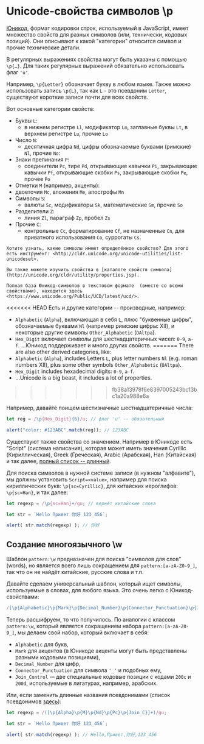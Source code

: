 
# Unicode-свойства символов \p

[Юникод](https://ru.wikipedia.org/wiki/Юникод), формат кодировки строк, используемый в JavaScript, имеет множество свойств для разных символов (или, технически, кодовых позиций). Они описывают к какой "категории" относится символ и прочие технические детали.

В регулярных выражениях свойства могут быть указаны с помощью `\p{…}`. Для таких регулярных выражений обязательно использовать флаг `'u'`.

Например, `\p{Letter}` обозначает букву в любом языке. Также можно использовать запись `\p{L}`, так как `L` - это псевдоним `Letter`, существуют короткие записи почти для всех свойств.

Вот основные категории свойств:

- Буквы `L`:
  - в нижнем регистре `Ll`, модификатор `Lm`, заглавные буквы `Lt`, в верхнем регистре `Lu`, прочие `Lo`
- Число `N`:
  - десятичная цифра `Nd`,  цифры обозначаемые буквами (римские) `Nl`, прочие `No`:
- Знаки препинания `P`:
  - соединители `Pc`, тире `Pd`, открывающие кавычки `Pi`, закрывающие кавычки `Pf`, открывающие скобки `Ps`, закрывающие скобки `Pe`, прочее `Po`
-  Отметки `M` (например, акценты):
  - двоеточия `Mc`, вложения `Me`, апострофы `Mn`
- Символы `S`:
  - валюты `Sc`, модификаторы `Sk`, математические `Sm`, прочие `So`
- Разделители `Z`:
  - линия `Zl`, параграф `Zp`, пробел `Zs`
- Прочие `C`:
  - контрольные `Cc`, форматирование `Cf`, не назначенные `Cn`, для приватного использования `Co`, суррогаты `Cs`.

```smart header="Дополнительная информация"
Хотите узнать, какие символы имеют определённое свойство? Для этого есть инструмент: <http://cldr.unicode.org/unicode-utilities/list-unicodeset>.

Вы также можете изучить свойства в [каталоге свойств символа](http://unicode.org/cldr/utility/properties.jsp).

Полная база Юникод-символов в текстовом формате  (вместе со всеми свойствами), находится здесь <https://www.unicode.org/Public/UCD/latest/ucd/>.
```

<<<<<<< HEAD
Есть и другие категории -- производные, например:
- `Alphabetic` (`Alpha`), включающая в себя `L`, плюс "буквенные цифры", обозначаемые буквами `Nl` (например римские цифры: Ⅻ), и некоторые другие символы `Other_Alphabetic` (`OAltpa`).
- `Hex_Digit` включает символы для шестнадцатеричных чисел: `0-9`, `a-f`.
...Юникод поддерживает и много других свойств.
=======
There are also other derived categories, like:
- `Alphabetic` (`Alpha`), includes Letters `L`, plus letter numbers `Nl` (e.g. roman numbers Ⅻ), plus some other symbols `Other_Alphabetic` (`OAltpa`).
- `Hex_Digit` includes hexadecimal digits: `0-9`, `a-f`.
- ...Unicode is a big beast, it includes a lot of properties.
>>>>>>> fb38a13978f6e8397005243bc13bc1a20a988e6a

Например, давайте поищем шестизначные шестнадцатеричные числа:

```js run
let reg = /\p{Hex_Digit}{6}/u; // флаг 'u' -- обязательный

alert("color: #123ABC".match(reg)); // 123ABC
```

Существуют также свойства со значением. Например в Юникоде есть "Script" (система написания), которая может иметь значения Cyrillic (Кириллическая), Greek (Греческая), Arabic (Арабская), Han (Китайская) и так далее, [полный список -- длинный]("https://en.wikipedia.org/wiki/Script_(Unicode)").

Для поиска символов в нужной системе записи (в нужном "алфавите"), мы должны установить `Script=<value>`, например для поиска кириллических букв: `\p{sc=Cyrillic}`, для китайских иероглифов: `\p{sc=Han}`, и так далее:

```js run
let regexp = /\p{sc=Han}+/gu; // вернёт китайские слова

let str = `Hello Привет 你好 123_456`;

alert( str.match(regexp) ); // 你好
```

## Создание многоязычного \w

Шаблон `pattern:\w` предназначен для поиска "символов для слов" (words), но является всего лишь сокращением для `pattern:[a-zA-Z0-9_]`, так что он не найдёт китайские, русские слова и т.п.

Давайте сделаем универсальный шаблон, который ищет символы, используемые в словах, для любого языка. Это очень легко с Юникод-свойствами:

```js
/[\p{Alphabetic}\p{Mark}\p{Decimal_Number}\p{Connector_Punctuation}\p{Join_Control}]/u
```

Теперь расшифруем, то что получилось. По аналогии с классом `pattern:\w`, который является сокращением набора `pattern:[a-zA-Z0-9_]`, мы делаем свой набор, который включает в себя:

- `Alphabetic` для букв,
- `Mark` для акцентов (в Юникоде акценты могут быть представлены разными кодовыми позициями),
- `Decimal_Number` для цифр,
- `Connector_Punctuation` для символа `'_'` и подобных ему,
- `Join_Control` -– две специальные кодовые позиции с кодами `200c` и `200d`, используемые в лигатурах, например, арабских.

Или, если заменить длинные названия псевдонимами (список псевдонимов [здесь](https://www.unicode.org/Public/UCD/latest/ucd/PropertyValueAliases.txt)):

```js run
let regexp = /([\p{Alpha}\p{M}\p{Nd}\p{Pc}\p{Join_C}]+)/gu;

let str = `Hello Привет 你好 123_456`;

alert( str.match(regexp) ); // Hello,Привет,你好,123_456
```
